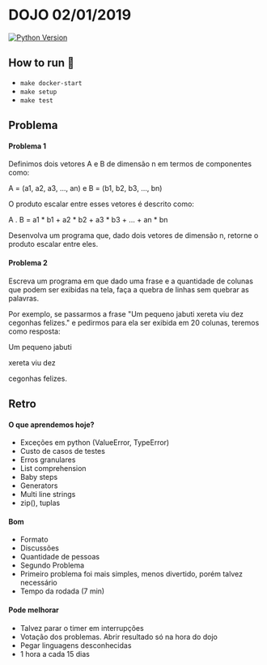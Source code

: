 # DOJO 02/01/2019

[![Python Version](https://img.shields.io/badge/python-3.7.2-green.svg)](https://img.shields.io/badge/python-3.7.2-green.svg)


## How to run :rocket:

  - `make docker-start`
  - `make setup`
  - `make test`


## Problema

#### Problema 1

Definimos dois vetores A e B de dimensão n em termos de componentes como:

A = (a1, a2, a3, ..., an) e B = (b1, b2, b3, ..., bn)

O produto escalar entre esses vetores é descrito como:

A . B = a1 * b1 + a2 * b2 + a3 * b3 + ... + an * bn

Desenvolva um programa que, dado dois vetores de dimensão n, retorne o produto escalar entre eles.


#### Problema 2

Escreva um programa em que dado uma frase e a quantidade de colunas que podem ser exibidas na tela, faça a quebra de linhas sem quebrar as palavras.

Por exemplo, se passarmos a frase "Um pequeno jabuti xereta viu dez cegonhas felizes." e pedirmos para ela ser exibida em 20 colunas, teremos como resposta:

Um pequeno jabuti

xereta viu dez

cegonhas felizes.


## Retro

#### O que aprendemos hoje?

- Exceções em python (ValueError, TypeError)
- Custo de casos de testes
- Erros granulares
- List comprehension
- Baby steps
- Generators
- Multi line strings
- zip(), tuplas

#### Bom

- Formato
- Discussões
- Quantidade de pessoas
- Segundo Problema
- Primeiro problema foi mais simples, menos divertido, porém talvez necessário
- Tempo da rodada (7 min)


#### Pode melhorar

- Talvez parar o timer em interrupções
- Votação dos problemas. Abrir resultado só na hora do dojo
- Pegar linguagens desconhecidas
- 1 hora a cada 15 dias
